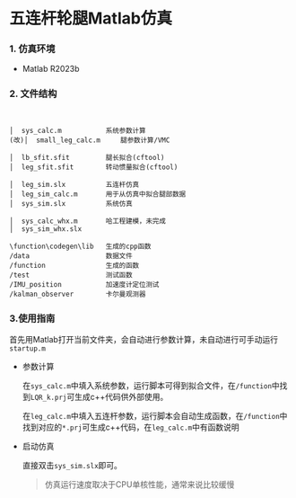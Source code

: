 # 五连杆轮腿Matlab仿真
### 1. 仿真环境

- Matlab R2023b 
### 2. 文件结构
```


│  sys_calc.m           系统参数计算
(改)│  small_leg_calc.m     腿参数计算/VMC

│  lb_sfit.sfit         腿长拟合(cftool)
│  leg_sfit.sfit        转动惯量拟合(cftool)

│  leg_sim.slx          五连杆仿真
│  leg_sim_calc.m       用于从仿真中拟合腿部数据
│  sys_sim.slx          系统仿真

│  sys_calc_whx.m       哈工程建模，未完成
│  sys_sim_whx.slx

\function\codegen\lib 	生成的cpp函数
/data               	数据文件
/function           	生成的函数
/test               	测试函数
/IMU_position       	加速度计定位测试
/kalman_observer    	卡尔曼观测器
```
### 3.使用指南

首先用Matlab打开当前文件夹，会自动进行参数计算，未自动进行可手动运行`startup.m`

- 参数计算

  在`sys_calc.m`中填入系统参数，运行脚本可得到拟合文件，在`/function`中找到`LQR_k.prj`可生成c++代码供外部使用。

  在`leg_calc.m`中填入五连杆参数，运行脚本会自动生成函数，在`/function`中找到对应的`*.prj`可生成c++代码，在`leg_calc.m`中有函数说明
  
- 启动仿真

  直接双击`sys_sim.slx`即可。
  
  > 仿真运行速度取决于CPU单核性能，通常来说比较缓慢
